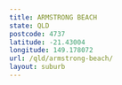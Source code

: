 ```yaml
---
title: ARMSTRONG BEACH
state: QLD
postcode: 4737
latitude: -21.43004
longitude: 149.178072
url: /qld/armstrong-beach/
layout: suburb
---
```

